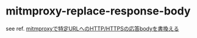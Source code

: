 # mitmproxy-replace-response-body

see ref.
[mitmproxyで特定URLへのHTTP/HTTPSの応答bodyを書換える](http://qiita.com/hkato/items/52afbd1e524d55dca21d)
